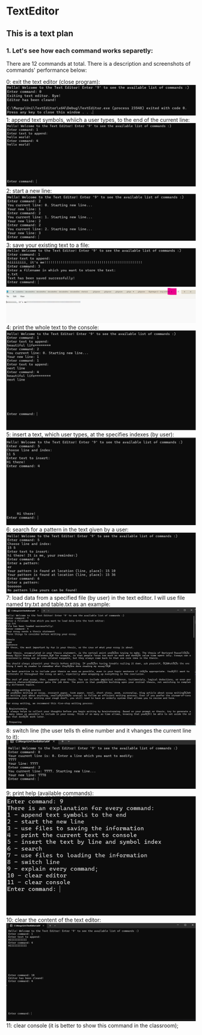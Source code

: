 # TextEditor

## This is a text plan

### 1. Let's see how each command works separetly:

There are 12 commands at total. There is a description and screenshots of commands' performance below:

0: exit the text editor (close program):
![](https://github.com/MarharytaFilipovych/TextEditor/blob/master/Screenshots%20of%20commands%20work/Command%200.png)
1: append text symbols, whiich a user types, to the end of the current line:
![](https://github.com/MarharytaFilipovych/TextEditor/blob/master/Screenshots%20of%20commands%20work/Command%201.png)
2: start a new line:
![](https://github.com/MarharytaFilipovych/TextEditor/blob/master/Screenshots%20of%20commands%20work/Command%202.png)
3: save your existing text to a file:
![](https://github.com/MarharytaFilipovych/TextEditor/blob/master/Screenshots%20of%20commands%20work/Command%203.png)
![](https://github.com/MarharytaFilipovych/TextEditor/blob/master/Screenshots%20of%20commands%20work/Command%203(file).png)
4: print the whole text to the console:
![](https://github.com/MarharytaFilipovych/TextEditor/blob/master/Screenshots%20of%20commands%20work/Command%204.png)
5: insert a text, which user types, at the specifies indexes (by user):
![](https://github.com/MarharytaFilipovych/TextEditor/blob/master/Screenshots%20of%20commands%20work/Command%205.png)
6: search for a pattern in the text given by a user:
![](https://github.com/MarharytaFilipovych/TextEditor/blob/master/Screenshots%20of%20commands%20work/Command%206.png)
7: load data from a specified file (by user) in the text editor. I will use file named try.txt and table.txt as an example:
![](https://github.com/MarharytaFilipovych/TextEditor/blob/master/Screenshots%20of%20commands%20work/Command%207.png)
8: switch line (the user tells th eline number and it vhanges the current line to it):
![](https://github.com/MarharytaFilipovych/TextEditor/blob/master/Screenshots%20of%20commands%20work/Command%208.png)
9: print help (available commands):
![](https://github.com/MarharytaFilipovych/TextEditor/blob/master/Screenshots%20of%20commands%20work/Command%209.png)
10: clear the content of the text editor:
![](https://github.com/MarharytaFilipovych/TextEditor/blob/master/Screenshots%20of%20commands%20work/Command%2010.png)
11: clear console (it is better to show this command in the classroom);


